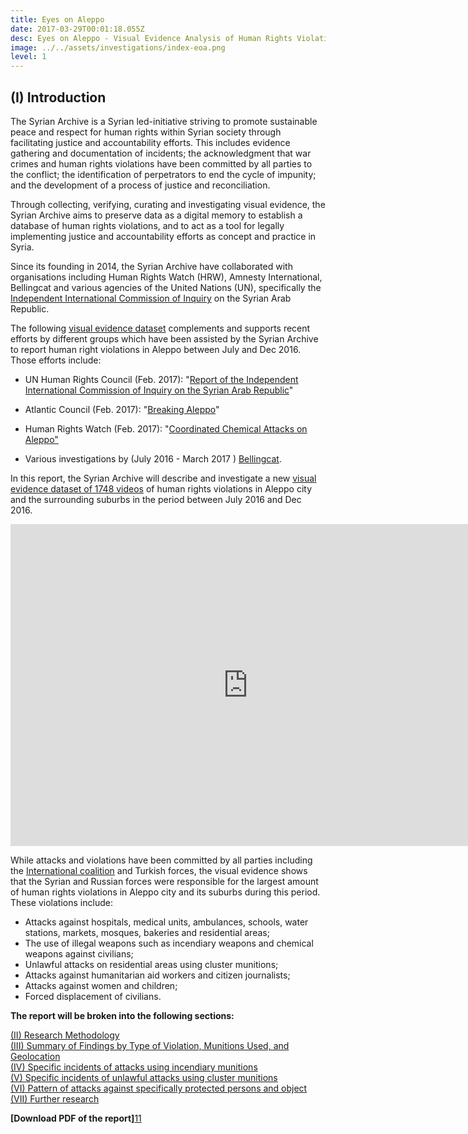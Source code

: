 ```yaml
---
title: Eyes on Aleppo
date: 2017-03-29T00:01:18.055Z
desc: Eyes on Aleppo - Visual Evidence Analysis of Human Rights Violations Committed in Aleppo
image: ../../assets/investigations/index-eoa.png
level: 1
---
```


## (I) Introduction

The Syrian Archive is a Syrian led-initiative striving to promote sustainable peace and respect for human rights within Syrian society through facilitating justice and accountability efforts. This includes evidence gathering and documentation of incidents; the acknowledgment that war crimes and human rights violations have been committed by all parties to the conflict; the identification of perpetrators to end the cycle of impunity; and the development of a process of justice and reconciliation.

Through collecting, verifying, curating and investigating visual evidence, the Syrian Archive aims to preserve data as a digital memory to establish a database of human rights violations, and to act as a tool for legally implementing justice and accountability efforts as concept and practice in Syria.

Since its founding in 2014, the Syrian Archive have collaborated with organisations including Human Rights Watch (HRW), Amnesty International, Bellingcat and various agencies of the United Nations (UN), specifically the [Independent International Commission of Inquiry](http://www.ohchr.org/EN/HRBodies/HRC/IICISyria/Pages/IndependentInternationalCommission.aspx) on the Syrian Arab Republic.

The following [visual evidence dataset](https://syrianarchive.org/en/database?location=%D8%AD%D9%84%D8%A8%20:%20%D8%AD%D9%84%D8%A8&after=2016-07-01&before=2016-12-31) complements and supports recent efforts by different groups which have been assisted by the Syrian Archive to report human right violations in Aleppo between July and Dec 2016. Those efforts include:

-   UN Human Rights Council (Feb. 2017): "[Report of the Independent International Commission of Inquiry on the Syrian Arab Republic](http://www.ohchr.org/EN/HRBodies/HRC/IICISyria/Pages/IndependentInternationalCommission.aspx)"

-   Atlantic Council (Feb. 2017): "[Breaking Aleppo](http://www.publications.atlanticcouncil.org/breakingaleppo/wp-content/uploads/2017/02/BreakingAleppo.pdf)"

-   Human Rights Watch (Feb. 2017): "[Coordinated Chemical Attacks on Aleppo"](https://www.hrw.org/news/2017/02/13/syria-coordinated-chemical-attacks-aleppo)

-   Various investigations by (July 2016 - March 2017 ) [Bellingcat](https://www.bellingcat.com/?s=syria).

In this report, the Syrian Archive will describe and investigate a new [visual evidence dataset of 1748 videos](https://syrianarchive.org/en/database?location=%D8%AD%D9%84%D8%A8%20:%20%D8%AD%D9%84%D8%A8&after=2016-07-01&before=2016-12-31) of human rights violations in Aleppo city and the surrounding suburbs in the period between July 2016 and Dec 2016.

<iframe allowfullscreen frameborder="0" height="515" src="https://www.youtube.com/embed/Z9Lpt_Sh-U8" width="760">
</iframe>

While attacks and violations have been committed by all parties including the [International coalition](https://airwars.org/civilian-casualty-claims/) and Turkish forces, the visual evidence shows that the Syrian and Russian forces were responsible for the largest amount of human rights violations in Aleppo city and its suburbs during this period. These violations include:

-   Attacks against hospitals, medical units, ambulances, schools, water stations, markets, mosques, bakeries and residential areas;
-   The use of illegal weapons such as incendiary weapons and chemical weapons against civilians;
-   Unlawful attacks on residential areas using cluster munitions;
-   Attacks against humanitarian aid workers and citizen journalists;
-   Attacks against women and children;
-   Forced displacement of civilians.

**The report will be broken into the following sections:**

[(II) Research Methodology](Research-Methodology.md)\
[(III) Summary of Findings by Type of Violation, Munitions Used, and Geolocation](https://syrianarchive.org/en/investigations/Eyes-on-Aleppo/Summary-of-Findings.html)\
[(IV) Specific incidents of attacks using incendiary munitions](https://syrianarchive.org/en/investigations/Eyes-on-Aleppo/Specific-incidents-of-attacks-using-incendiary-munitions.html)\
[(V) Specific incidents of unlawful attacks using cluster munitions](https://syrianarchive.org/en/investigations/Eyes-on-Aleppo/Specific-incidents-of-unlawful-attacks-using-cluster-munitions.html)\
[(VI) Pattern of attacks against specifically protected persons and object](https://syrianarchive.org/en/investigations/Eyes-on-Aleppo/Pattern-of-attacks-against-specifically-protected-persons-and-objects.html)\
[(VII) Further research](https://syrianarchive.org/en/investigations/Eyes-on-Aleppo/Pattern-of-attacks-against-specifically-protected-persons-and-objects.html)

**\[Download PDF of the report\]**[11](https://media.syrianarchive.org/blog/5th_blog/Eyes%20on%20Aleppo.pdf)
